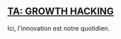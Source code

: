 <h2><a href="//youtu.be/dQw4w9WgXcQ" title="GROWTH HACKING">TA: GROWTH HACKING</a></h2>
Ici, l'innovation est notre quotidien.

